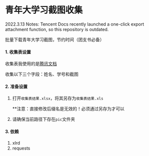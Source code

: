 # 青年大学习截图收集

2022.3.13 Notes: 
Tencent Docs recently launched a one-click export attachment function, so this repository is outdated.

批量下载青年大学习截图，节约时间（团支书必备）

#### 1. 收集表设置

收集表我使用的是[腾讯文档](https://docs.qq.com/)

收集以下三个字段：姓名、学号和截图

#### 2. 准备设置

1. 打开`收集表结果.xlsx`，将其另存为`收集表结果.xls`

   **注意：直接修改后缀名是无效的！必须通过另存为才可以

2. 请确保当前路径下存在`pic`文件夹

#### 3. 依赖

1. xlrd
2. requests
